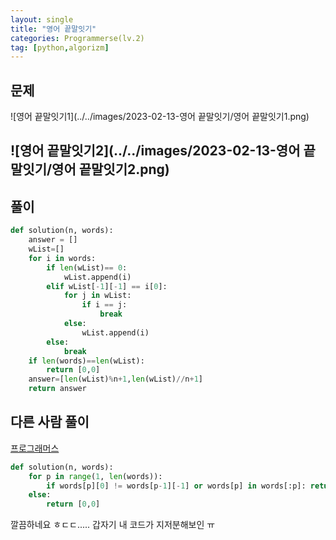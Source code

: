 ```yaml
---
layout: single
title: "영어 끝말잇기"
categories: Programmerse(lv.2)
tag: [python,algorizm]
---
```


## 문제

![영어 끝말잇기1](../../images/2023-02-13-영어 끝말잇기/영어 끝말잇기1.png)

## ![영어 끝말잇기2](../../images/2023-02-13-영어 끝말잇기/영어 끝말잇기2.png)

## 풀이

```python
def solution(n, words):
    answer = []
    wList=[]
    for i in words:
        if len(wList)== 0:
            wList.append(i)
        elif wList[-1][-1] == i[0]:
            for j in wList:
                if i == j:
                    break
            else:
                wList.append(i)
        else:
            break
    if len(words)==len(wList):
        return [0,0]
    answer=[len(wList)%n+1,len(wList)//n+1]
    return answer
```





## 다른 사람 풀이

<a  href="https://school.programmers.co.kr/learn/courses/30/lessons/12981/solution_groups?language=python3">프로그래머스</a>

```python
def solution(n, words):
    for p in range(1, len(words)):
        if words[p][0] != words[p-1][-1] or words[p] in words[:p]: return [(p%n)+1, (p//n)+1]
    else:
        return [0,0]
```

깔끔하네요 ㅎㄷㄷ..... 갑자기 내 코드가 지저분해보인 ㅠ
